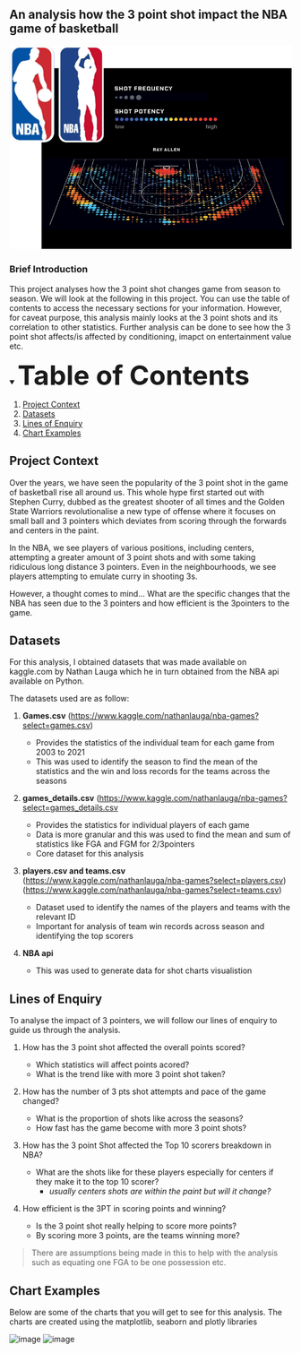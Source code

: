 ## An analysis how the 3 point shot impact the NBA game of basketball

![image](https://github.com/edowin25/nba3pt_analysis/blob/edowin25-patch-2/cover.png?raw=true)

### Brief Introduction
This project analyses how the 3 point shot changes game from season to season. We will look at the following in this project. You can use the table of contents to access the necessary sections for your information. However, for caveat purpose, this analysis mainly looks at the 3 point shots and its correlation to other statistics. Further analysis can be done to see how the 3 point shot affects/is affected by conditioning, imapct on entertainment value etc.

<!-- TABLE OF CONTENTS -->
<details open>
  <summary><b><font size=12>Table of Contents</font size></b></summary>
  <ol>
    <li><a href="#project-context">Project Context</a></li>
    <li><a href="#datasets">Datasets</a></li>
    <li><a href="#lines-of-enquiry">Lines of Enquiry</a></li>
    <li><a href="#chart-examples">Chart Examples</a></li>
  </ol>
</details>

<!-- PROJECT CONTEXT -->
## Project Context
Over the years, we have seen the popularity of the 3 point shot in the game of basketball rise all around us. This whole hype first started out with Stephen Curry, dubbed as the greatest shooter of all times and the Golden State Warriors revolutionalise a new type of offense where it focuses on small ball and 3 pointers which deviates from scoring through the forwards and centers in the paint.

In the NBA, we see players of various positions, including centers, attempting a greater amount of 3 point shots and with some taking ridiculous long distance 3 pointers. Even in the neighbourhoods, we see players attempting to emulate curry in shooting 3s.

However, a thought comes to mind... What are the specific changes that the NBA has seen due to the 3 pointers and how efficient is the 3pointers to the game.

<!-- DATASETS -->
## Datasets
For this analysis, I obtained datasets that was made available on kaggle.com by Nathan Lauga which he in turn obtained from the NBA api available on Python. 

The datasets used are as follow:
1. **Games.csv** (https://www.kaggle.com/nathanlauga/nba-games?select=games.csv)
   - Provides the statistics of the individual team for each game from 2003 to 2021
   - This was used to identify the season to find the mean of the statistics and the win and loss records for the teams across the seasons
  
2. **games_details.csv** (https://www.kaggle.com/nathanlauga/nba-games?select=games_details.csv
   - Provides the statistics for individual players of each game
   - Data is more granular and this was used to find the mean and sum of statistics like FGA and FGM for 2/3pointers
   - Core dataset for this analysis
  
3. **players.csv and teams.csv**\
    (https://www.kaggle.com/nathanlauga/nba-games?select=players.csv) \
    (https://www.kaggle.com/nathanlauga/nba-games?select=teams.csv)
   - Dataset used to identify the names of the players and teams with the relevant ID
   - Important for analysis of team win records across season and identifying the top scorers

4. **NBA api**
   - This was used to generate data for shot charts visualistion
 
<!-- LINES OF ENQUIRY -->
## Lines of Enquiry
To analyse the impact of 3 pointers, we will follow our lines of enquiry to guide us through the analysis.

1. How has the 3 point shot affected the overall points scored?
   * Which statistics will affect points acored?
   * What is the trend like with more 3 point shot taken?

2. How has the number of 3 pts shot attempts and pace of the game changed?
   * What is the proportion of shots like across the seasons?
   * How fast has the game become with more 3 point shots?

3. How has the 3 point Shot affected the Top 10 scorers breakdown in NBA?
   * What are the shots like for these players especially for centers if they make it to the top 10 scorer?
     - _usually centers shots are within the paint but will it change?_

4. How efficient is the 3PT in scoring points and winning?
   * Is the 3 point shot really helping to score more points?
   * By scoring more 3 points, are the teams winning more?

>There are assumptions being made in this to help with the analysis such as equating one FGA to be one possession etc.
 
<!-- CHART EXAMPLES -->
## Chart Examples
Below are some of the charts that you will get to see for this analysis. The charts are created using the matplotlib, seaborn and plotly libraries

![image](https://user-images.githubusercontent.com/50400038/156784814-03e5bf34-0634-40a1-abde-aeea7129b880.png)
![image](https://user-images.githubusercontent.com/50400038/156785702-34b0f26b-cf11-40df-a2f7-f7181b6ee511.png)




